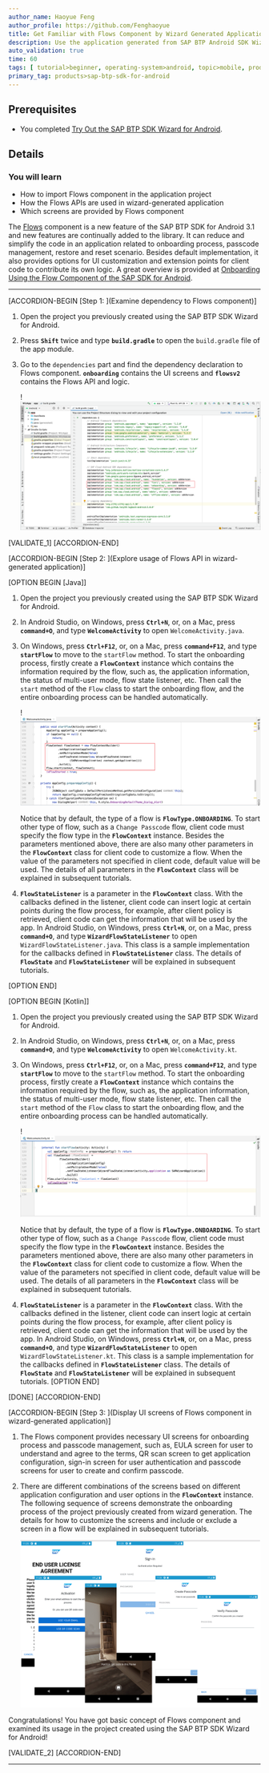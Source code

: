 ```yaml
---
author_name: Haoyue Feng
author_profile: https://github.com/Fenghaoyue
title: Get Familiar with Flows Component by Wizard Generated Application
description: Use the application generated from SAP BTP Android SDK Wizard to demonstrate the usage of Flows component.
auto_validation: true
time: 60
tags: [ tutorial>beginner, operating-system>android, topic>mobile, products>sap-business-technology-platform]
primary_tag: products>sap-btp-sdk-for-android
---
```


## Prerequisites
- You completed [Try Out the SAP BTP SDK Wizard for Android](cp-sdk-android-wizard-app).

## Details
### You will learn
  - How to import Flows component in the application project
  - How the Flows APIs are used in wizard-generated application
  - Which screens are provided by Flows component

The [Flows](https://help.sap.com/doc/f53c64b93e5140918d676b927a3cd65b/Cloud/en-US/docs-en/guides/features/onboarding/android/newflows/Overview.html) component is a new feature of the SAP BTP SDK for Android 3.1 and new features are continually added to the library.  It can reduce and simplify the code in an application related to onboarding process, passcode management, restore and reset scenario. Besides default implementation, it also provides options for UI customization and extension points for client code to contribute its own logic. A great overview is provided at [Onboarding Using the Flow Component of the SAP SDK for Android](https://blogs.sap.com/2021/02/02/onboarding-using-the-flow-component-of-the-sap-sdk-for-android/).

---

[ACCORDION-BEGIN [Step 1: ](Examine dependency to Flows component)]

1.  Open the project you previously created using the SAP BTP SDK Wizard for Android.

2.  Press **`Shift`** twice and type **`build.gradle`** to open the `build.gradle` file of the app module.

3.  Go to the `dependencies` part and find the dependency declaration to Flows component. **`onboarding`** contains the UI screens and **`flowsv2`** contains the Flows API and logic.

    !![App gradle file](app-gradle-file.png)

[VALIDATE_1]
[ACCORDION-END]

[ACCORDION-BEGIN [Step 2: ](Explore usage of Flows API in wizard-generated application)]

[OPTION BEGIN [Java]]

1.  Open the project you previously created using the SAP BTP SDK Wizard for Android.

2.  In Android Studio, on Windows, press **`Ctrl+N`**, or, on a Mac, press **`command+O`**, and type **`WelcomeActivity`** to open `WelcomeActivity.java`.

3.  On Windows, press **`Ctrl+F12`**, or, on a Mac, press **`command+F12`**, and type **`startFlow`** to move to the `startFlow` method. To start the onboarding process, firstly create a **`FlowContext`** instance which contains the information required by the flow, such as, the application information, the status of multi-user mode, flow state listener, etc. Then call the `start` method of the `Flow` class to start the onboarding flow, and the entire onboarding process can be handled automatically.

    !![Flow starting method](flow-starting-java.png)

    Notice that by default, the type of a flow is **`FlowType.ONBOARDING`**. To start other type of flow, such as a `Change Passcode` flow, client code must specify the flow type in the **`FlowContext`** instance. Besides the parameters mentioned above, there are also many other parameters in the **`FlowContext`** class for client code to customize a flow. When the value of the parameters not specified in client code, default value will be used. The details of all parameters in the **`FlowContext`** class will be explained in subsequent tutorials.

4.  **`FlowStateListener`** is a parameter in the **`FlowContext`** class. With the callbacks defined in the listener, client code can insert logic at certain points during the flow process, for example, after client policy is retrieved, client code can get the information that will be used by the app. In Android Studio, on Windows, press **`Ctrl+N`**, or, on a Mac, press **`command+O`**, and type **`WizardFlowStateListener`** to open `WizardFlowStateListener.java`. This class is a sample implementation for the callbacks defined in **`FlowStateListener`** class. The details of **`FlowState`** and **`FlowStateListener`** will be explained in subsequent tutorials.

[OPTION END]

[OPTION BEGIN [Kotlin]]

1.  Open the project you previously created using the SAP BTP SDK Wizard for Android.

2.  In Android Studio, on Windows, press **`Ctrl+N`**, or, on a Mac, press **`command+O`**, and type **`WelcomeActivity`** to open `WelcomeActivity.kt`.

3.  On Windows, press **`Ctrl+F12`**, or, on a Mac, press **`command+F12`**, and type **`startFlow`** to move to the `startFlow` method. To start the onboarding process, firstly create a **`FlowContext`** instance which contains the information required by the flow, such as, the application information, the status of multi-user mode, flow state listener, etc. Then call the `start` method of the `Flow` class to start the onboarding flow, and the entire onboarding process can be handled automatically.

    !![Flow starting method](flow-starting-kotlin.png)

    Notice that by default, the type of a flow is **`FlowType.ONBOARDING`**. To start other type of flow, such as a `Change Passcode` flow, client code must specify the flow type in the **`FlowContext`** instance. Besides the parameters mentioned above, there are also many other parameters in the **`FlowContext`** class for client code to customize a flow. When the value of the parameters not specified in client code, default value will be used. The details of all parameters in the **`FlowContext`** class will be explained in subsequent tutorials.

4.  **`FlowStateListener`** is a parameter in the **`FlowContext`** class. With the callbacks defined in the listener, client code can insert logic at certain points during the flow process, for example, after client policy is retrieved, client code can get the information that will be used by the app. In Android Studio, on Windows, press **`Ctrl+N`**, or, on a Mac, press **`command+O`**, and type **`WizardFlowStateListener`** to open `WizardFlowStateListener.kt`. This class is a sample implementation for the callbacks defined in **`FlowStateListener`** class. The details of **`FlowState`** and **`FlowStateListener`** will be explained in subsequent tutorials.
[OPTION END]

[DONE]
[ACCORDION-END]

[ACCORDION-BEGIN [Step 3: ](Display UI screens of Flows component in wizard-generated application)]

1.  The Flows component provides necessary UI screens for onboarding process and passcode management, such as, EULA screen for user to understand and agree to the terms, QR scan screen to get application configuration, sign-in screen for user authentication and passcode screens for user to create and confirm passcode.

2.  There are different combinations of the screens based on different application configuration and user options in the **`FlowContext`** instance. The following sequence of screens demonstrate the onboarding process of the project previously created from wizard generation. The details for how to customize the screens and include or exclude a screen in a flow will be explained in subsequent tutorials.

    ![Onboarding steps screen](onboarding-steps.png)

Congratulations! You have got basic concept of Flows component and examined its usage in the project created using the SAP BTP SDK Wizard for Android!

[VALIDATE_2]
[ACCORDION-END]

---
